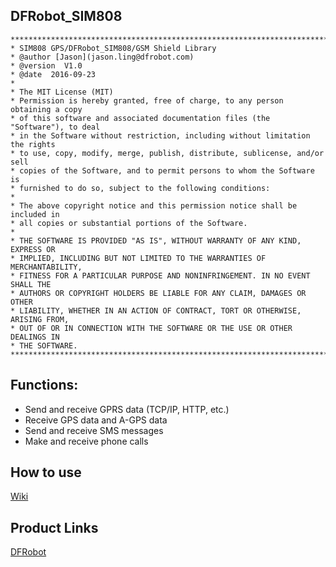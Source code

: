 ## DFRobot_SIM808

```
*******************************************************************************
* SIM808 GPS/DFRobot_SIM808/GSM Shield Library
* @author [Jason](jason.ling@dfrobot.com)
* @version  V1.0
* @date  2016-09-23
* 
* The MIT License (MIT)
* Permission is hereby granted, free of charge, to any person obtaining a copy
* of this software and associated documentation files (the "Software"), to deal
* in the Software without restriction, including without limitation the rights
* to use, copy, modify, merge, publish, distribute, sublicense, and/or sell
* copies of the Software, and to permit persons to whom the Software is
* furnished to do so, subject to the following conditions:
*
* The above copyright notice and this permission notice shall be included in
* all copies or substantial portions of the Software.
*
* THE SOFTWARE IS PROVIDED "AS IS", WITHOUT WARRANTY OF ANY KIND, EXPRESS OR
* IMPLIED, INCLUDING BUT NOT LIMITED TO THE WARRANTIES OF MERCHANTABILITY,
* FITNESS FOR A PARTICULAR PURPOSE AND NONINFRINGEMENT. IN NO EVENT SHALL THE
* AUTHORS OR COPYRIGHT HOLDERS BE LIABLE FOR ANY CLAIM, DAMAGES OR OTHER
* LIABILITY, WHETHER IN AN ACTION OF CONTRACT, TORT OR OTHERWISE, ARISING FROM,
* OUT OF OR IN CONNECTION WITH THE SOFTWARE OR THE USE OR OTHER DEALINGS IN
* THE SOFTWARE.
*********************************************************************************
```
## Functions:
* Send and receive GPRS data (TCP/IP, HTTP, etc.)
* Receive GPS data and A-GPS data
* Send and receive SMS messages
* Make and receive phone calls


## How to use
[Wiki](https://www.dfrobot.com/wiki/index.php?title=SIM808_GPS/GPRS/GSM_Shield_SKU:_TEL0097)  

## Product Links
[DFRobot](https://www.dfrobot.com/)
